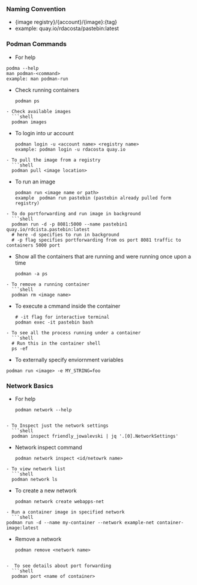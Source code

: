 ### Naming Convention
- {image registry}/{account}/{image}:{tag}
- example: quay.io/rdacosta/pastebin:latest

### Podman Commands
- For help
```shell
podma --help
man podman-<command>
example: man podman-run
```
- Check running containers
  ```shell
  podman ps
```
- Check available images
  ```shell
  podman images
```
- To login into ur account
  ```shell
  podman login -u <account name> <registry name>
  example: podman login -u rdacosta quay.io
```
- To pull the image from a registry
  ```shell
  podman pull <image location>
```
- To run an image
  ```shell
  podman run <image name or path>
  example  podman run pastebin (pastebin already pulled form   registry) 
```
- To do portforwarding and run image in background
  ```shell
  podman run -d -p 8081:5000 --name pastebin1 quay.io/rdcista.pastebin:latest
  # here -d specifies to run in background
  # -p flag specifies portforwarding from os port 8081 traffic to containers 5000 port
```
- Show all the containers that are running and were running once upon a time
  ```shell
  podman -a ps
```
- To remove a running container
  ```shell
  podman rm <image name>
```
- To execute a cmmand inside the container
  ```shell
  # -it flag for interactive terminal 
  podman exec -it pastebin bash
```
- To see all the process running under a container
  ```shell
  # Run this in the container shell
  ps -ef
```
-  To externally specify enviornment variables 
  ```shell
  podman run <image> -e MY_STRING=foo
```

### Network Basics
- For help
  ```shell
  podman network --help
```

- To Inspect just the network settings
  ```shell
  podman inspect friendly_jowalevski | jq '.[0].NetworkSettings'
```
- Network inspect command
  ```shell
  podman network inspect <id/netowrk name>
```
- To view network list
  ```shell
  podman network ls
```
- To create a new network
  ```shell
  podman network create webapps-net
```
- Run a container image in specified network
  ```shell
podman run -d --name my-container --network example-net container-image:latest
```
- Remove a network
  ```shell
  podman remove <network name>
```

-  To see details about port forwarding 
  ```shell
  podman port <name of container>
```